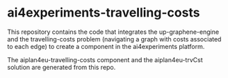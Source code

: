 # ai4experiments-travelling-costs
This repository contains the code that integrates the up-graphene-engine and the travelling-costs problem (navigating a graph with costs associated to each edge) to create a component in the ai4experiments platform.

The aiplan4eu-travelling-costs component and the aiplan4eu-trvCst solution are generated from this repo.
